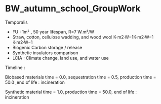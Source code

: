# BW_autumn_school_GroupWork

Temporalis

- FU : 1m² , 50 year lifespan, R=7 W.m²/W
- Straw, cotton, cellulose wadding, and wood wool K·m2·W−1K·m2·W−1 K·m2·W−1
- Biogenic Carbon storage / release
- Synthetic insulators comparison
- LCIA : Climate change, land use, and water use

Timeline :

Biobased materials
time = 0.0, sequestration
time = 0.5, production
time = 50.0 ,end of life : incineration

Synthetic material
time = 1.0, production
time = 50.0, end of life : incineration
